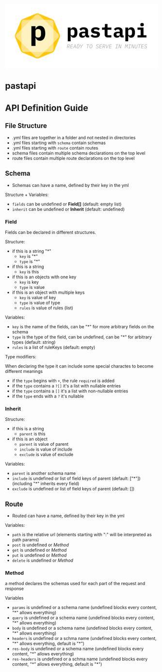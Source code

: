 ![pastapi](assets/card.png)
# pastapi

# API Definition Guide

## File Structure
- .yml files are together in a folder and not nested in directories
- .yml files starting with `schema` contain schemas
- .yml files starting with `route` contain routes
- schema files contain multiple schema declarations on the top level
- route files contain multiple route declarations on the top level

## Schema
- Schemas can have a name, defined by their key in the yml

Structure + Variables:
- `fields` can be undefined or **Field[]** (default: empty list)
- `inherit` can be undefined or **Inherit** (default: undefined)

### Field
Fields can be declared in different structures.

Structure:
- if this is a string "\*"
  -  `key` is "*"
  -  `type` is "*"
- if this is a string
  - `key` is this
- if this is an objects with one key
  - `key` is key
  - `type` is value
- if this is an object with multiple keys
  - `key` is value of key
  - `type` is value of type
  - `rules` is value of rules (list)
  
Variables:
- `key` is the name of the fields, can be "\*" for more arbitrary fields on the schema
- `type` is the type of the field, can be undefined, can be "\*" for arbitrary types (default: string)
- `rules` is a list of ruleKeys (default: empty)

Type modifiers:

When declaring the type it can include some special charactes to become different meanings
- if the `type` begins with `+`, the rule `required` is added
- if the `type` contains a `?[]` it's a list with nullable entries
- if the `type` contains a `[]` it's a list with non-nullable entries
- if the `type` ends with a `?` it's nullable

### Inherit
Structure:
 - if this is a string
   - `parent` is this
 - if this is an object
   - `parent` is value of parent
   - `include` is value of include 
   - `exclude` is value of exclude
 
Variables:
- `parent` is another schema name
- `include` is undefined or list of field keys of parent (default: ["*"]) (including "\*" inherits every field)
- `exclude` is undefined or list of field keys of parent (default: [])

## Route
- Routed can have a name, defined by their key in the yml

Variables:
- `path` is the relative url (elements starting with ":" will be interpreted as path params)
- `post` is undefined or *Method*
- `get` is undefined or *Method*
- `put` is undefined or *Method*
- `delete` is undefined or *Method*
  
### Method
a method declares the schemas used for each part of the request and response

Variables
  - `params` is undefined or a schema name (undefined blocks every content, "*" allows everything)
  - `query` is undefined or a schema name (undefined blocks every content, "*" allows everything)
  - `body` is undefined or a schema name (undefined blocks every content, "*" allows everything)
  - `headers` is undefined or a schma name (undefined blocks every content, "*" allows everything, default is "\*")
  - `res-body` is undefined or a schema name (undefined blocks every content, "*" allows everything)
  - `res-headers` is undefined or a schma name (undefined blocks every content, "*" allows everything, default is "\*")

